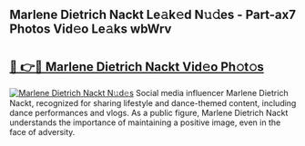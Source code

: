 ## Marlene Dietrich Nackt Le𝚊k𝚎d N𝚞𝚍es - Part-ax7 Photos Vid𝚎o Le𝚊ks wbWrv

# <h2><a href="http://fb0ayv.evod.top/?m=Marlene+Dietrich+Nackt">🔗 👉🔴 Marlene Dietrich Nackt Vid𝚎o Ph𝚘t𝚘s</a></h2>

[![Marlene Dietrich Nackt N𝚞d𝚎s](https://i.imgur.com/8V9OHl7.gif)](http://fb0ayv.evod.top/?m=Marlene+Dietrich+Nackt)
Social media influencer Marlene Dietrich Nackt, recognized for sharing lifestyle and dance-themed content, including dance performances and vlogs. As a public figure, Marlene Dietrich Nackt understands the importance of maintaining a positive image, even in the face of adversity. 
